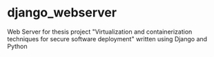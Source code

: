 # django_webserver
Web Server for thesis project "Virtualization and containerization techniques for secure software deployment" written using Django and Python
